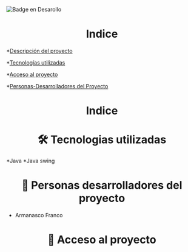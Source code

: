 ![Badge en Desarollo](https://img.shields.io/badge/STATUS-EN%20DESAROLLO-green) 

<h1 align="center">Indice</h1>

*[Descripción del proyecto](#descripción-del-proyecto)

*[Tecnologías utilizadas](#tecnologías-utilizadas)

*[Acceso al proyecto](#acceso-proyecto)

*[Personas-Desarrolladores del Proyecto](#personas-desarrolladores)

<h1 align="center">Indice</h1>

<h1 align="center"> 🛠️ Tecnologias utilizadas</h1>

*Java
*Java swing

<h1 align="center"> 👥 Personas desarrolladores del proyecto</h1>

* Armanasco Franco 

<h1 align="center"> 📁 Acceso al proyecto</h1>

